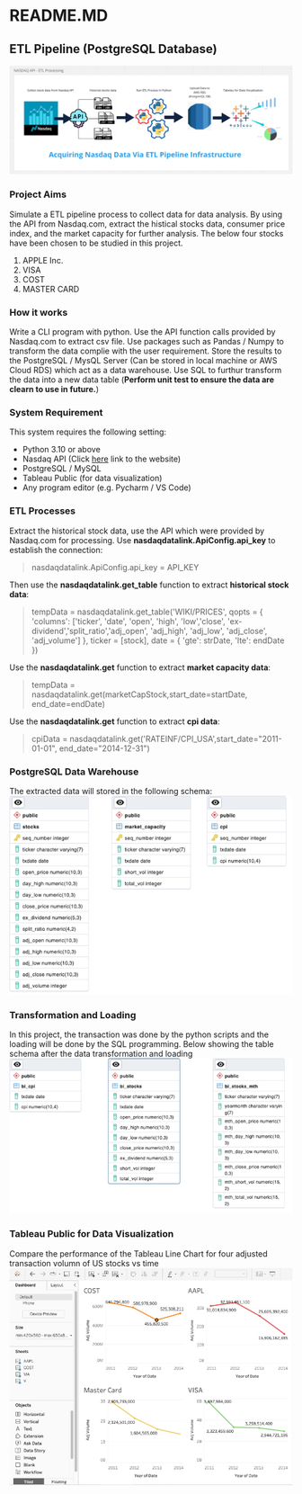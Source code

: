 # README.MD
## ETL Pipeline (PostgreSQL Database)
![ETL Process via API](https://github.com/data-engineer-sk/dataWarehouse-PostgreSQL-1/blob/main/Nasdaq%20API%20-%20ETL%20Processing.png)

### Project Aims
Simulate a ETL pipeline process to collect data for data analysis.  By using the API from Nasdaq.com, extract the histical stocks data, consumer price index, and the  market capacity for further analysis.  The below four stocks have been chosen to be studied in this project.
1. APPLE Inc.
2. VISA
3. COST
4. MASTER CARD

### How it works
Write a CLI program with python.  Use the API function calls provided by Nasdaq.com to extract csv file.  Use packages such as  Pandas / Numpy to transform the data complie with the user requirement.  Store the results to the PostgreSQL / MysQL Server (Can be stored in local machine or AWS Cloud RDS) which act as a data warehouse.  Use SQL to furthur transform the data into a new data table (**Perform unit test to ensure the data are clearn to use in future.**)

### System Requirement
This system requires the following setting:
- Python 3.10 or above
- Nasdaq API (Click <a href="https://data.nasdaq.com/tools/api">here</a> link to the website)
- PostgreSQL / MySQL
- Tableau Public (for data visualization)
- Any program editor (e.g. Pycharm / VS Code)

### ETL Processes
Extract the historical stock data, use the API which were provided by Nasdaq.com for processing.  Use **nasdaqdatalink.ApiConfig.api_key** to establish the connection:
> nasdaqdatalink.ApiConfig.api_key = API_KEY

Then use the **nasdaqdatalink.get_table** function to extract **historical stock data**:
> tempData = nasdaqdatalink.get_table('WIKI/PRICES', qopts = { 'columns': ['ticker', 'date', 'open', 'high', 'low','close',
> 'ex-dividend','split_ratio','adj_open', 'adj_high', 'adj_low', 'adj_close', 'adj_volume'] }, ticker = [stock], date = 
> { 'gte': strDate, 'lte': endDate })

Use the **nasdaqdatalink.get** function to extract **market capacity data**:
> tempData  = nasdaqdatalink.get(marketCapStock,start_date=startDate, end_date=endDate)

Use the **nasdaqdatalink.get** function to extract **cpi data**:
> cpiData = nasdaqdatalink.get('RATEINF/CPI_USA',start_date="2011-01-01", end_date="2014-12-31")

### PostgreSQL Data Warehouse
The extracted data will stored in the following schema:
![Database Tables Schema](https://github.com/data-engineer-sk/dataWarehouse-PostgreSQL-1/blob/main/stock_data_db.png)

### Transformation and Loading
In this project, the transaction was done by the python scripts and the loading will be done by the SQL programming.  Below showing the table schema after the data transformation and loading
![Data warehouse Tables Schema](https://github.com/data-engineer-sk/dataWarehouse-PostgreSQL-1/blob/main/three_data_warehouse_tables.png)

### Tableau Public for Data Visualization
Compare the performance of the Tableau Line Chart for four adjusted transaction volumn of US stocks vs time
![Adjusted Volume vs Date](https://github.com/data-engineer-sk/dataWarehouse-PostgreSQL-1/blob/main/Adj-Vol-vs-Date.png)

